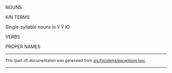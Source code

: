 

NOUNS

KIN TERMS

Single-syllable nouns in У Ӱ Ю

VERBS

PROPER NAMES

* * *

<small>This (part of) documentation was generated from [src/fst/stems/exceptions.lexc](https://github.com/giellalt/lang-mhr/blob/main/src/fst/stems/exceptions.lexc)</small>

---

